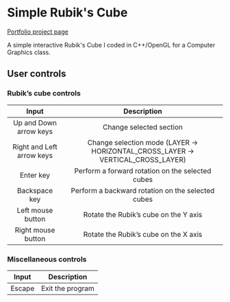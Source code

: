 # Simple Rubik's Cube

[Portfolio project page](https://joellemcduff.wixsite.com/portfolio/rubik-s-cube)

A simple interactive Rubik's Cube I coded in C++/OpenGL for a Computer Graphics class.

## User controls

### Rubik’s cube controls

| Input					| Description
| :----------:				| :----------:
| Up and Down arrow keys		| Change selected section
| Right and Left arrow keys		| Change selection mode (LAYER -> HORIZONTAL_CROSS_LAYER -> VERTICAL_CROSS_LAYER)
| Enter key				| Perform a forward rotation on the selected cubes
| Backspace key				| Perform a backward rotation on the selected cubes
| Left mouse button			| Rotate the Rubik’s cube on the Y axis
| Right mouse button			| Rotate the Rubik’s cube on the X axis

### Miscellaneous controls

| Input		| Description
| :----------:	| :----------:
| Escape	| Exit the program